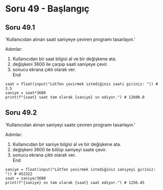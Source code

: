 # Soru 49 - Başlangıç


## Soru 49.1
'Kullanıcıdan alınan saati saniyeye çeviren programı tasarlayın.'

Adımlar:
1. Kullanıcıdan bir saat bilgisi al ve bir değişkene ata.
2. değişkeni 3600 ile çarpıp saati saniyeye çevir.
3. sonucu ekrana çıktı olarak ver. <br>
End

```
saat = float(input("Lütfen çevirmek istediğiniz saati giriniz: ")) # 3.5
saniye = saat*3600
print(f"{saat} saat tam olarak {saniye} sn ediyor.") # 12600.0
```


## Soru 49.2
'Kullanıcıdan alınan saniyeyi saate çeviren programı tasarlayın.'

Adımlar:
1. Kullanıcıdan bir saniye bilgisi al ve bir değişkene ata.
2. değişkeni 3600 ile bölüp saniyeyi saate çevir.
3. sonucu ekrana çıktı olarak ver. <br>
End

```
saniye = float(input("Lütfen çevirmek istediğiniz saniyeyi giriniz: ")) # 452322
saat = saniye/3600
print(f"{saniye} sn tam olarak {saat} saat ediyor.") # 1256.45
```
